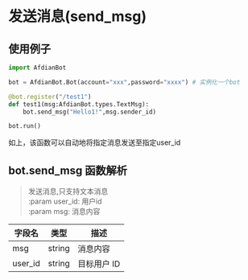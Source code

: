 # 发送消息(send_msg)
## 使用例子
```python
import AfdianBot

bot = AfdianBot.Bot(account="xxx",password="xxxx") # 实例化一个bot

@bot.register("/test1")
def test1(msg:AfdianBot.types.TextMsg):
    bot.send_msg("Hello1!",msg.sender_id)

bot.run()
```
如上，该函数可以自动地将指定消息发送至指定user_id
## bot.send_msg 函数解析

> 发送消息,只支持文本消息  
:param user_id: 用户id  
:param msg: 消息内容

| 字段名     | 类型     | 描述      |
|---------|--------|---------|
| msg     | string | 消息内容    |
| user_id | string | 目标用户 ID |